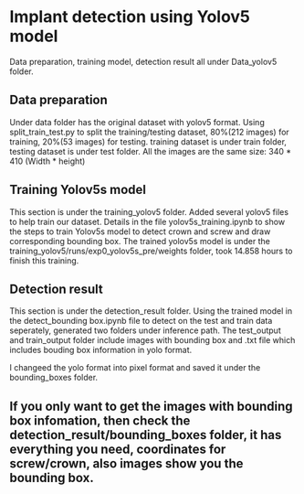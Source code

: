 # Implant detection using Yolov5 model
Data preparation, training model, detection result all under Data_yolov5 folder.

## Data preparation
Under data folder has the original dataset with yolov5 format. Using split_train_test.py to split the training/testing dataset, 80%(212 images) for training, 20%(53 images) for testing.
training dataset is under train folder, testing dataset is under test folder. All the images are the same size: 340 * 410 (Width * height)

## Training Yolov5s model
This section is under the training_yolov5 folder.
Added several yolov5 files to help train our dataset. 
Details in the file yolov5s_training.ipynb to show the steps to train Yolov5s model to detect crown and screw and draw corresponding bounding box. The trained yolov5s model is under the training_yolov5/runs/exp0_yolov5s_pre/weights folder, took 14.858 hours to finish this training.

## Detection result
This section is under the detection_result folder.
Using the trained model in the detect_bounding box.ipynb file to detect on the test and train data seperately, generated two folders under inference path. The test_output and train_output folder include images with bounding box and .txt file which includes bouding box information in yolo format.

I changeed the yolo format into pixel format and saved it under the bounding_boxes folder. 

## If you only want to get the images with bounding box infomation, then check the detection_result/bounding_boxes folder, it has everything you need, coordinates for screw/crown, also images show you the bounding box.


